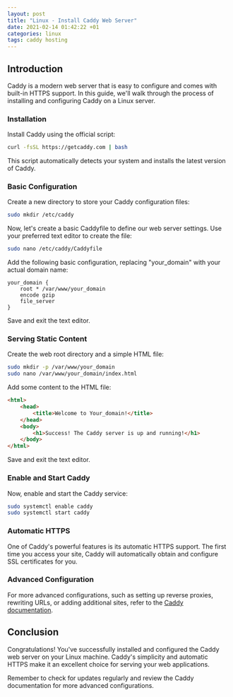 ```yaml
---
layout: post
title: "Linux - Install Caddy Web Server"
date: 2021-02-14 01:42:22 +01
categories: linux
tags: caddy hosting
---
```


## Introduction

Caddy is a modern web server that is easy to configure and comes with built-in HTTPS support. In this guide, we'll walk through the process of installing and configuring Caddy on a Linux server.

### Installation

Install Caddy using the official script:

```bash
curl -fsSL https://getcaddy.com | bash
```

This script automatically detects your system and installs the latest version of Caddy.

### Basic Configuration

Create a new directory to store your Caddy configuration files:

```bash
sudo mkdir /etc/caddy
```

Now, let's create a basic Caddyfile to define our web server settings. Use your preferred text editor to create the file:

```bash
sudo nano /etc/caddy/Caddyfile
```

Add the following basic configuration, replacing "your_domain" with your actual domain name:

```plaintext
your_domain {
    root * /var/www/your_domain
    encode gzip
    file_server
}
```

Save and exit the text editor.

### Serving Static Content

Create the web root directory and a simple HTML file:

```bash
sudo mkdir -p /var/www/your_domain
sudo nano /var/www/your_domain/index.html
```

Add some content to the HTML file:

```html
<html>
    <head>
        <title>Welcome to Your_domain!</title>
    </head>
    <body>
        <h1>Success! The Caddy server is up and running!</h1>
    </body>
</html>
```

Save and exit the text editor.

### Enable and Start Caddy

Now, enable and start the Caddy service:

```bash
sudo systemctl enable caddy
sudo systemctl start caddy
```

### Automatic HTTPS

One of Caddy's powerful features is its automatic HTTPS support. The first time you access your site, Caddy will automatically obtain and configure SSL certificates for you.

### Advanced Configuration

For more advanced configurations, such as setting up reverse proxies, rewriting URLs, or adding additional sites, refer to the [Caddy documentation](https://caddyserver.com/docs/).

## Conclusion

Congratulations! You've successfully installed and configured the Caddy web server on your Linux machine. Caddy's simplicity and automatic HTTPS make it an excellent choice for serving your web applications.

Remember to check for updates regularly and review the Caddy documentation for more advanced configurations.
